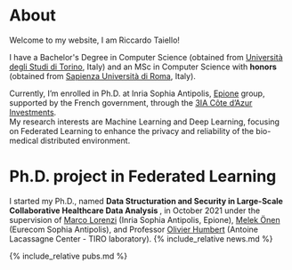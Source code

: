 # About

Welcome to my website, I am Riccardo Taiello!<br>

I have a Bachelor's Degree in Computer Science (obtained from [Università degli Studi di Torino](http://www.di.unito.it/do/home.pl), Italy) and an MSc in Computer Science with <b>honors </b> (obtained from [Sapienza Università di Roma](https://www.studiareinformatica.uniroma1.it/), Italy).

Currently, I’m enrolled in Ph.D. at Inria Sophia Antipolis, [Epione](https://team.inria.fr/epione/en/) group, supported by the French government, through the [3IA Côte d’Azur Investments](https://3ia.univ-cotedazur.eu/).<br>
My research interests are Machine Learning and Deep Learning, focusing on Federated Learning to enhance the privacy and reliability of the bio-medical distributed environment.
# Ph.D. project in Federated Learning
I started my Ph.D., named <b>Data Structuration and Security in Large-Scale Collaborative Healthcare Data Analysis </b>, in October 2021 under the supervision of [Marco Lorenzi](https://marcolorenzi.github.io/) (Inria Sophia Antipolis, Epione), [Melek Önen](https://www.eurecom.fr/~onen/) (Eurecom Sophia Antipolis), and Professor [Olivier Humbert](https://www.linkedin.com/in/olivier-humbert-b14553173/?originalSubdomain=en) (Antoine Lacassagne Center - TIRO laboratory).
{% include_relative news.md %}

{% include_relative pubs.md %}

